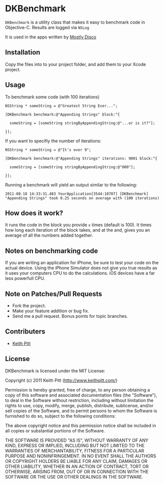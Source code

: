 # DKBenchmark

`DKBenchmark` is a utility class that makes it easy to benchmark code in Objective-C.
Results are logged via `NSLog`

It is used in the apps written by [Mostly Disco](http://www.mostlydisco.com)

## Installation

Copy the files into to your project folder, and add them to your Xcode project.

## Usage

To benchmark some code (with 100 iterations)

    NSString * someString = @"Greatest String Ever...";

    [DKBenchmark benchmark:@"Appending Strings" block:^{

      someString = [someString stringByAppendingString:@"...or is it?"];

    }];

If you want to specifiy the number of iterations:

    NSString * someString = @"It's over 9";

    [DKBenchmark benchmark:@"Appending Strings" iterations: 9001 block:^{

      someString = [someString stringByAppendingString:@"000"];

    }];

Running a benchmark will yield an output similar to the following:

    2011-08-18 14:33:31.483 YourApplication[3544:10707] [DKBenchmark] "Appending Strings" took 0.25 seconds on average with (100 iterations)

## How does it work?

It runs the code in the block you provide `x` times (default is 100). It
times how long each iteration of the block takes, and at the and, gives
you an average of all the numbers added together.

## Notes on benchmarking code

If you are writing an application for iPhone, be sure to test your code
on the actual device. Using the iPhone Simulator does not give you true
results as it uses your computers CPU to do the calculations. iOS
devices have a far less powerfull CPU.

## Note on Patches/Pull Requests

* Fork the project.
* Make your feature addition or bug fix.
* Send me a pull request. Bonus points for topic branches.

## Contributers

* [Keith Pitt](http://www.keithpitt.com)

## License

DKBenchmark is licensed under the MIT License:

  Copyright (c) 2011 Keith Pitt (http://www.keithpitt.com/)

  Permission is hereby granted, free of charge, to any person obtaining a copy
  of this software and associated documentation files (the "Software"), to deal
  in the Software without restriction, including without limitation the rights
  to use, copy, modify, merge, publish, distribute, sublicense, and/or sell
  copies of the Software, and to permit persons to whom the Software is
  furnished to do so, subject to the following conditions:

  The above copyright notice and this permission notice shall be included in
  all copies or substantial portions of the Software.

  THE SOFTWARE IS PROVIDED "AS IS", WITHOUT WARRANTY OF ANY KIND, EXPRESS OR
  IMPLIED, INCLUDING BUT NOT LIMITED TO THE WARRANTIES OF MERCHANTABILITY,
  FITNESS FOR A PARTICULAR PURPOSE AND NONINFRINGEMENT. IN NO EVENT SHALL THE
  AUTHORS OR COPYRIGHT HOLDERS BE LIABLE FOR ANY CLAIM, DAMAGES OR OTHER
  LIABILITY, WHETHER IN AN ACTION OF CONTRACT, TORT OR OTHERWISE, ARISING FROM,
  OUT OF OR IN CONNECTION WITH THE SOFTWARE OR THE USE OR OTHER DEALINGS IN
  THE SOFTWARE.
